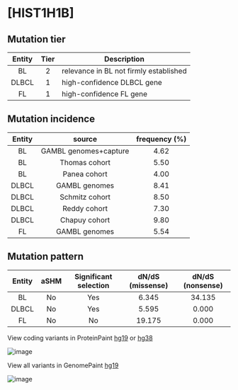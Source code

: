 # [HIST1H1B]

## Mutation tier

|Entity|Tier|Description                           |
|:------:|:----:|--------------------------------------|
|BL    |2   |relevance in BL not firmly established|
|DLBCL |1   |high-confidence DLBCL gene            |
|FL    |1   |high-confidence FL gene               |
## Mutation incidence

|Entity|source               |frequency (%)|
|:------:|:---------------------:|:-------------:|
|BL    |GAMBL genomes+capture|4.62         |
|BL    |Thomas cohort        |5.50         |
|BL    |Panea cohort         |4.00         |
|DLBCL |GAMBL genomes        |8.41         |
|DLBCL |Schmitz cohort       |8.50         |
|DLBCL |Reddy cohort         |7.30         |
|DLBCL |Chapuy cohort        |9.80         |
|FL    |GAMBL genomes        |5.54         |

## Mutation pattern

|Entity|aSHM|Significant selection|dN/dS (missense)|dN/dS (nonsense)|
|:------:|:----:|:---------------------:|:----------------:|:----------------:|
|BL    |No  |Yes                  | 6.345          |34.135          |
|DLBCL |No  |Yes                  | 5.595          | 0.000          |
|FL    |No  |No                   |19.175          | 0.000          |



View coding variants in ProteinPaint [hg19](https://www.bcgsc.ca/downloads/morinlab/GAMBL/test/genes/HIST1H1B_protein.html)  or [hg38](https://www.bcgsc.ca/downloads/morinlab/GAMBL/test/genes/HIST1H1B_protein_hg38.html)

![image](../../images/proteinpaint/HIST1H1B_NM_005322.svg)

View all variants in GenomePaint [hg19](https://www.bcgsc.ca/downloads/morinlab/GAMBL/test/genes/HIST1H1B.html)

![image](../../images/proteinpaint/HIST1H1B.svg)

